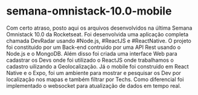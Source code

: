 # semana-omnistack-10.0-mobile
Com certo atraso, posto aqui os arquivos desenvolvidos na última Semana Omnistack 10.0 da Rocketseat. Foi desenvolvida uma aplicação completa chamada DevRadar usando #Node.js, #ReactJS e #ReactNative.  O projeto foi constituido por um Back-end contruido por uma API Rest usando o Node.js e o MongoDB. Além disso foi criada uma interface Web para cadastrar os Devs onde foi utilizado o ReactJS onde trabalhamos o cadastro uilizando a Geolocalização. Já o mobile foi construido em React Native e o Expo, foi um ambiente para mostrar e pesquisar os Dev por localização nos mapas e também filtrar por Techs.  Como diferencial foi implementado o websocket para atualização de dados em tempo real.
